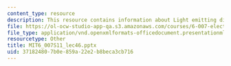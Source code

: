 ```yaml
---
content_type: resource
description: This resource contains information about Light emitting diodes (LEDs).
file: https://ol-ocw-studio-app-qa.s3.amazonaws.com/courses/6-007-electromagnetic-energy-from-motors-to-lasers-spring-2011/371824807b0e859a22e2b8beca3cb716_MIT6_007S11_lec46.pptx
file_type: application/vnd.openxmlformats-officedocument.presentationml.presentation
resourcetype: Other
title: MIT6_007S11_lec46.pptx
uid: 37182480-7b0e-859a-22e2-b8beca3cb716
---
```

